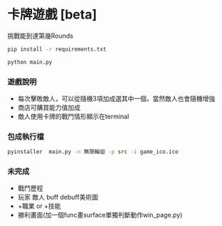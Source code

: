 # 卡牌遊戲 [beta]

挑戰能到達第幾Rounds

```bash
pip install -r requirements.txt

python main.py
```

### 遊戲說明
* 每次擊敗敵人，可以從隨機3項加成選其中一個，當然敵人也會隨機增強
* 商店可購買能力值加成
* 敵人使用卡牌的戰鬥情形顯示在terminal

### 包成執行檔
```bash
pyinstaller  main.py -n 無限輪迴 -p src -i game_ico.ico
```

### 未完成
* 戰鬥歷程
* 玩家 敵人 buff debuff美術圖
* +職業 or +技能
* 勝利畫面(加一個func畫surface單獨判斷動作win_page.py)